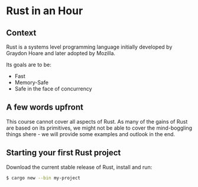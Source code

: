 # Rust in an Hour

## Context

Rust is a systems level programming language initially developed by Graydon Hoare and later adopted by Mozilla.

Its goals are to be:
* Fast
* Memory-Safe
* Safe in the face of concurrency

## A few words upfront

This course cannot cover all aspects of Rust. As many of the gains of Rust are based on its primitives, we might not be able to cover the mind-boggling things shere - we will provide some examples and outlook in the end.

## Starting your first Rust project

Download the current stable release of Rust, install and run:

```sh
$ cargo new --bin my-project
```
